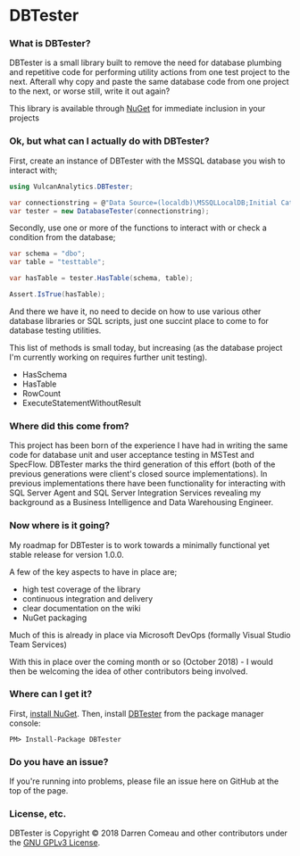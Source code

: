 # DBTester

### What is DBTester?

DBTester is a small library built to remove the need for database plumbing and repetitive code for performing utility actions from one test project to the next. Afterall why copy and paste the same database code from one project to the next, or worse still, write it out again?

This library is available through [NuGet](https://www.nuget.org/packages/VulcanAnalytics.DBTester) for immediate inclusion in your projects

### Ok, but what can I actually do with DBTester?

First, create an instance of DBTester with the MSSQL database you wish to interact with;

```csharp
using VulcanAnalytics.DBTester;
```

```csharp
var connectionstring = @"Data Source=(localdb)\MSSQLLocalDB;Initial Catalog=tempdb;Integrated Security=True;Persist Security Info=False;Pooling=False;MultipleActiveResultSets=False;Connect Timeout=60;Encrypt=False;TrustServerCertificate=True";
var tester = new DatabaseTester(connectionstring);
```

Secondly, use one or more of the functions to interact with or check a condition from the database;

```csharp
var schema = "dbo";
var table = "testtable";

var hasTable = tester.HasTable(schema, table);

Assert.IsTrue(hasTable);
```

And there we have it, no need to decide on how to use various other database libraries or SQL scripts, just one succint place to come to for database testing utilities.

This list of methods is small today, but increasing (as the database project I'm currently working on requires further unit testing).
* HasSchema
* HasTable
* RowCount
* ExecuteStatementWithoutResult

### Where did this come from?

This project has been born of the experience I have had in writing the same code for database unit and user acceptance testing in MSTest and SpecFlow. DBTester marks the third generation of this effort (both of the previous generations were client's closed source implementations).
In previous implementations there have been functionality for interacting with SQL Server Agent and SQL Server Integration Services revealing my background as a Business Intelligence and Data Warehousing Engineer.

### Now where is it going?

My roadmap for DBTester is to work towards a minimally functional yet stable release for version 1.0.0.

A few of the key aspects to have in place are;
* high test coverage of the library
* continuous integration and delivery
* clear documentation on the wiki
* NuGet packaging

Much of this is already in place via Microsoft DevOps (formally Visual Studio Team Services)

With this in place over the coming month or so (October 2018) - I would then be welcoming the idea of other contributors being involved.

### Where can I get it?

First, [install NuGet](http://docs.nuget.org/docs/start-here/installing-nuget). Then, install [DBTester](https://www.nuget.org/packages/VulcanAnalytics.DBTester/) from the package manager console:

```
PM> Install-Package DBTester
```

### Do you have an issue?

If you're running into problems, please file an issue here on GitHub at the top of the page.

### License, etc.

DBTester is Copyright &copy; 2018 Darren Comeau and other contributors under the [GNU GPLv3 License](LICENSE.txt).
